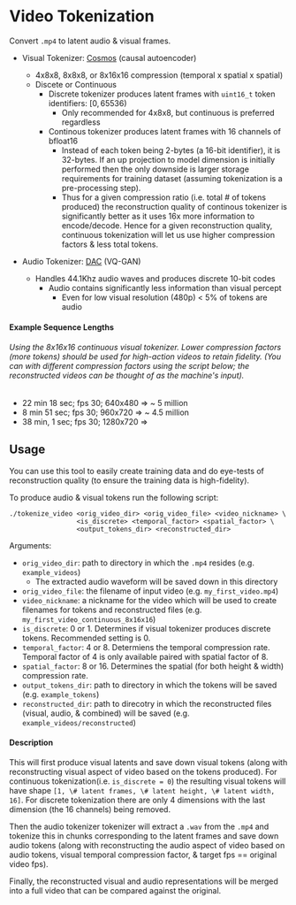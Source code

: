 # Video Tokenization

Convert `.mp4` to latent audio & visual frames. 

- Visual Tokenizer: [Cosmos](https://github.com/NVIDIA/Cosmos-Tokenizer) (causal autoencoder)
    - 4x8x8, 8x8x8, or 8x16x16 compression (temporal x spatial x spatial)
    - Discete or Continuous
        - Discrete tokenizer produces latent frames with `uint16_t` token identifiers: $[0, 65536)$
            - Only recommended for 4x8x8, but continuous is preferred regardless
        - Continous tokenizer produces latent frames with 16 channels of bfloat16
            - Instead of each token being 2-bytes (a 16-bit identifier), it is 32-bytes. If an up projection to model dimension is initially performed then the only downside is larger storage requirements for training dataset (assuming tokenization is a pre-processing step).
            - Thus for a given compression ratio (i.e. total \# of tokens produced) the reconstruction quality of continous tokenizer is significantly better as it uses 16x more information to encode/decode. Hence for a given reconstruction quality, continuous tokenization will let us use higher compression factors & less total tokens.

- Audio Tokenizer: [DAC](https://github.com/descriptinc/descript-audio-codec) (VQ-GAN)
    - Handles 44.1Khz audio waves and produces discrete 10-bit codes
        - Audio contains significantly less information than visual percept
            - Even for low visual resolution (480p) < 5% of tokens are audio

#### Example Sequence Lengths

###### Using the 8x16x16 continuous visual tokenizer. Lower compression factors (more tokens) should be used for high-action videos to retain fidelity. (You can with different compression factors using the script below; the reconstructed videos can be thought of as the machine's input).

- 22 min 18 sec; fps 30; 640x480 => ~ 5 million
- 8 min 51 sec; fps 30; 960x720 => ~ 4.5 million
- 38 min, 1 sec; fps 30; 1280x720 => 


## Usage

You can use this tool to easily create training data and do eye-tests of reconstruction quality (to ensure the training data is high-fidelity).

To produce audio & visual tokens run the following script:

```shell
./tokenize_video <orig_video_dir> <orig_video_file> <video_nickname> \
                 <is_discrete> <temporal_factor> <spatial_factor> \
                 <output_tokens_dir> <reconstructed_dir>
```

Arguments:
- `orig_video_dir`: path to directory in which the `.mp4` resides (e.g. `example_videos`)
    - The extracted audio waveform will be saved down in this directory
- `orig_video_file`: the filename of input video (e.g. `my_first_video.mp4`)
- `video_nickname`: a nickname for the video which will be used to create filenames for tokens and reconstructed files (e.g. `my_first_video_continuous_8x16x16`)
- `is_discrete`: 0 or 1. Determines if visual tokenizer produces discrete tokens. Recommended setting is 0.
- `temporal_factor`: 4 or 8. Determiens the temporal compression rate. Temporal factor of 4 is only available paired with spatial factor of 8.
- `spatial_factor`: 8 or 16. Determines the spatial (for both height & width) compression rate. 
- `output_tokens_dir`: path to directory in which the tokens will be saved (e.g. `example_tokens`)
- `reconstructed_dir`: path to direcotry in which the reconstructed files (visual, audio, & combined) will be saved (e.g. `example_videos/reconstructed`)

#### Description

This will first produce visual latents and save down visual tokens (along with reconstructing visual aspect of video based on the tokens produced). For continuous tokenization(i.e. `is_discrete = 0`) the resulting visual tokens will have shape `[1, \# latent frames, \# latent height, \# latent width, 16]`. For discrete tokenization there are only 4 dimensions with the last dimension (the 16 channels) being removed.

Then the audio tokenizer tokenizer will extract a `.wav` from the `.mp4` and tokenize this in chunks corresponding to the latent frames and save down audio tokens (along with reconstructing the audio aspect of video based on audio tokens, visual temporal compression factor, & target fps == original video fps).

Finally, the reconstructed visual and audio representations will be merged into a full video that can be compared against the original.

